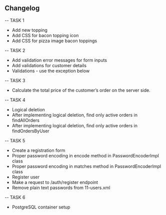 ## Changelog

-- TASK 1
 * Add new topping
 * Add CSS for bacon topping icon
 * Add CSS for pizza image bacon toppings

-- TASK 2
* Add validation error messages for form inputs
* Add validations for customer details
* Validations - use the exception below

-- TASK 3
* Calculate the total price of the customer’s order on the server side.

-- TASK 4
* Logical deletion
* After implementing logical deletion, find only active orders in findAllOrders
* After implementing logical deletion, find only active orders in findOrdersByUser

-- TASK 5
* Create a registration form
* Proper password encoding in encode method in PasswordEncoderImpl class
* Proper password encoding in matches method in PasswordEncoderImpl class
* Register user
* Make a request to /auth/register endpoint
* Remove plain text passwords from 11-users.xml

-- TASK 6
* PostgreSQL container setup
